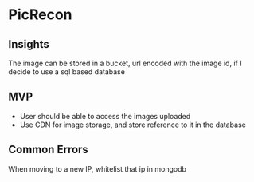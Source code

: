 # PicRecon



## Insights
The image can be stored in a bucket, url encoded with the image id, if I decide to use a sql based database


## MVP
- User should be able to access the images uploaded
- Use CDN for image storage, and store reference to it in the database

## Common Errors
When moving to a new IP, whitelist that ip in mongodb
